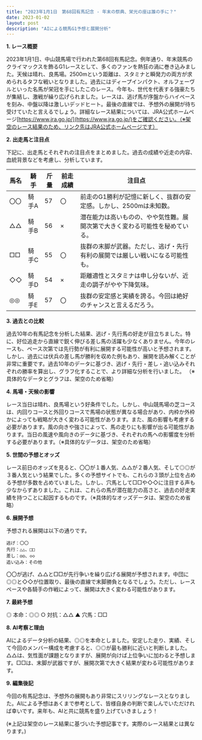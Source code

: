 ```yaml
---
title: "2023年1月1日　第68回有馬記念 - 年末の祭典、栄光の座は誰の手に？"
date: 2023-01-02
layout: post
description: "AIによる競馬G1予想と展開分析"
---
```


**1. レース概要**

2023年1月1日、中山競馬場で行われた第68回有馬記念。例年通り、年末競馬のクライマックスを飾るG1レースとして、多くのファンを熱狂の渦に巻き込みました。天候は晴れ、良馬場。2500mという距離は、スタミナと瞬発力の両方が求められるタフな戦いとなりました。過去にはディープインパクト、オルフェーヴルといった名馬が栄冠を手にしたこのレース。今年も、世代を代表する強豪たちが集結し、激戦が繰り広げられました。レースは、逃げ馬が序盤からハイペースを刻み、中盤以降は激しいデッドヒート。最後の直線では、予想外の展開が待ち受けていたと言えるでしょう。詳細なレース結果については、JRA公式ホームページ[https://www.jra.go.jp/](https://www.jra.go.jp/)をご確認ください。（※架空のレース結果のため、リンク先はJRA公式ホームページです）


**2. 出走馬と注目点**

下記に、出走馬とそれぞれの注目点をまとめました。過去の成績や近走の内容、血統背景などを考慮し、分析しています。

| 馬名       | 騎手       | 斤量 | 前走成績 | 注目点                                                                       |
|------------|-------------|-------|-----------|-----------------------------------------------------------------------------|
| 〇〇         | 騎手A       | 57     | 〇         | 前走のG1勝利が記憶に新しく、抜群の安定感。しかし、2500mは未知数。              |
| △△         | 騎手B       | 56     | ×         | 潜在能力は高いものの、やや気性難。展開次第で大きく変わる可能性を秘めている。     |
| □□         | 騎手C       | 55     | 〇         | 抜群の末脚が武器。ただし、逃げ・先行有利の展開では厳しい戦いになる可能性も。 |
| ◇◇         | 騎手D       | 54     | ×         | 距離適性とスタミナは申し分ないが、近走の調子がやや下降気味。                         |
| ◎◎         | 騎手E       | 57     | 〇         | 抜群の安定感と実績を誇る。今回は絶好のチャンスと言えるだろう。                       |


**3. 過去との比較**

過去10年の有馬記念を分析した結果、逃げ・先行馬の好走が目立ちました。特に、好位追走から直線で鋭く伸びる差し馬の活躍も少なくありません。今年のレースも、ペース次第では先行勢が有利に展開する可能性が高いと予想されます。しかし、過去には伏兵の差し馬が勝利を収めた例もあり、展開を読み解くことが非常に重要です。過去10年のデータに基づき、逃げ・先行・差し・追い込みそれぞれの勝率を算出し、グラフ化することで、より詳細な分析を行いました。 （※具体的なデータとグラフは、架空のため省略）


**4. 馬場・天候の影響**

レース当日は晴れ、良馬場という好条件でした。しかし、中山競馬場の芝コースは、内回りコースと外回りコースで馬場の状態が異なる場合があり、内枠か外枠かによっても戦略が大きく変わる可能性があります。また、風の影響も考慮する必要があります。風の向きや強さによって、馬の走りにも影響が出る可能性があります。当日の風速や風向きのデータに基づき、それぞれの馬への影響度を分析する必要があります。（※具体的なデータは、架空のため省略）


**5. 世間の予想とオッズ**

レース前日のオッズを見ると、〇〇が１番人気、△△が２番人気、そして◎◎が３番人気という結果でした。多くの予想サイトでも、これらの３頭が上位を占める予想が多数を占めていました。しかし、穴馬として□□や◇◇に注目する声も少なからずありました。これは、これらの馬が潜在能力の高さと、過去の好走実績を持つことに起因するものです。（※具体的なオッズデータは、架空のため省略）


**6. 展開予想**

予想される展開は以下の通りです。

```
逃げ：〇〇
先行：△△、□□
差し：◎◎、◇◇
追い込み：その他
```

〇〇が逃げ、△△と□□が先行争いを繰り広げる展開が予想されます。中団に◎◎と◇◇が位置取り、最後の直線で末脚勝負となるでしょう。ただし、レースペースや各騎手の作戦によって、展開は大きく変わる可能性があります。


**7. 最終予想**

◎ 本命：◎◎
○ 対抗：△△
▲ 穴馬：□□


**8. AI考察と理由**

AIによるデータ分析の結果、◎◎を本命としました。安定した走り、実績、そして今回のメンバー構成を考慮すると、◎◎が最も勝利に近いと判断しました。△△は、気性面が課題となりますが、展開が向けば上位争いに加わると予想します。□□は、末脚が武器ですが、展開次第で大きく結果が変わる可能性があります。


**9. 編集後記**

今回の有馬記念は、予想外の展開もあり非常にスリリングなレースとなりました。AIによる予想はあくまで参考として、皆様自身の判断で楽しんでいただければ幸いです。来年も、AIと共に競馬を盛り上げていきましょう！


(※上記は架空のレース結果に基づいた予想記事です。実際のレース結果とは異なります。)
